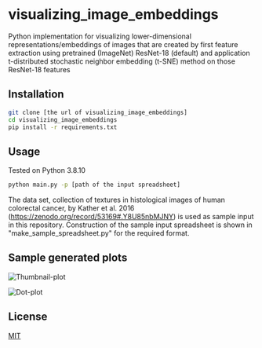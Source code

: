 # visualizing_image_embeddings

Python implementation for visualizing lower-dimensional representations/embeddings of images that are created by  first feature extraction using pretrained (ImageNet) ResNet-18 (default) and application t-distributed stochastic neighbor embedding (t-SNE) method on those ResNet-18 features

## Installation

```bash
git clone [the url of visualizing_image_embeddings]
cd visualizing_image_embeddings
pip install -r requirements.txt
```

## Usage

Tested on Python 3.8.10 

```bash
python main.py -p [path of the input spreadsheet]
```

The data set, collection of textures in histological images of human colorectal cancer, by Kather et al. 2016 (https://zenodo.org/record/53169#.Y8U85nbMJNY) is used as sample input in this repository. Construction of the sample input spreadsheet is shown in "make_sample_spreadsheet.py" for the required format.

## Sample generated plots 

![Thumbnail-plot](https://github.com/KatherLab/visualizing_image_embeddings/tree/main/out/plots/plot_scatter_thumbnails.png)

![Dot-plot](https://github.com/KatherLab/visualizing_image_embeddings/tree/main/out/plots/plot_scatter_dots.png)

## License

[MIT](https://choosealicense.com/licenses/mit/)
